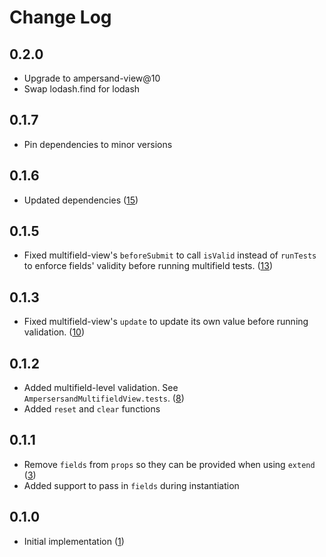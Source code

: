 # Change Log

## 0.2.0
* Upgrade to ampersand-view@10
* Swap lodash.find for lodash

## 0.1.7
* Pin dependencies to minor versions

## 0.1.6
* Updated dependencies ([15][15])

[15]: https://github.com/yola/ampersand-multifield-view/pull/15


## 0.1.5
* Fixed multifield-view's `beforeSubmit` to call `isValid` instead of `runTests` to enforce fields' validity before running multifield tests. ([13][13])

[13]: https://github.com/yola/ampersand-multifield-view/pull/13

## 0.1.3
* Fixed multifield-view's `update` to update its own value before running validation. ([10][10])

[10]: https://github.com/yola/ampersand-multifield-view/pull/10

## 0.1.2
* Added multifield-level validation. See `AmpersersandMultifieldView.tests`. ([8][8])
* Added `reset` and `clear` functions

[8]: https://github.com/yola/ampersand-multifield-view/pull/8

## 0.1.1
* Remove `fields` from `props` so they can be provided when using `extend` ([3][3])
* Added support to pass in `fields` during instantiation

[3]: https://github.com/yola/ampersand-multifield-view/pull/3

## 0.1.0
* Initial implementation ([1][1])

[1]: https://github.com/yola/ampersand-multifield-view/pull/1
